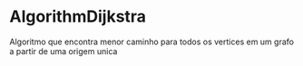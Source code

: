 # AlgorithmDijkstra
 Algoritmo que encontra menor caminho para todos os vertices em um grafo a partir de uma origem unica
